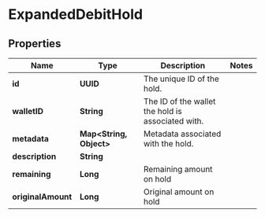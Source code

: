

# ExpandedDebitHold


## Properties

| Name | Type | Description | Notes |
|------------ | ------------- | ------------- | -------------|
|**id** | **UUID** | The unique ID of the hold. |  |
|**walletID** | **String** | The ID of the wallet the hold is associated with. |  |
|**metadata** | **Map&lt;String, Object&gt;** | Metadata associated with the hold. |  |
|**description** | **String** |  |  |
|**remaining** | **Long** | Remaining amount on hold |  |
|**originalAmount** | **Long** | Original amount on hold |  |



